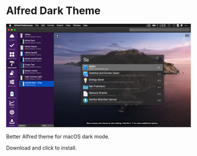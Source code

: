 # Alfred Dark Theme

 ![preview](preview.png)

Better Alfred theme for macOS dark mode.

Download and click to install.